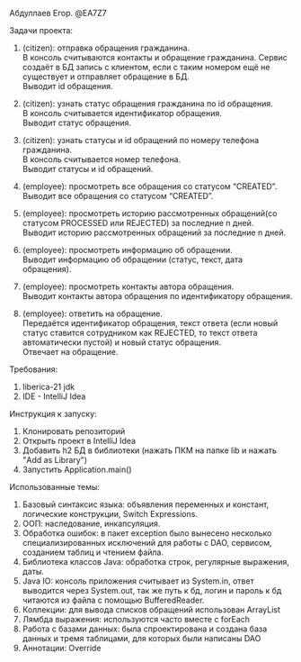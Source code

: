 Абдуллаев Егор. @EA7Z7

Задачи проекта:

1. (citizen): отправка обращения гражданина.\
В консоль считываются контакты и обращение гражданина. Сервис создаёт в БД запись с клиентом, если с таким номером ещё не существует и отправляет обращение в БД.\
Выводит id обращения.

2. (citizen): узнать статус обращения гражданина по id обращения.\
В консоль считывается идентификатор обращения.\
Выводит статус обращения.

3. (citizen): узнать статусы и id обращений по номеру телефона гражданина.\
В консоль считывается номер телефона.\
Выводит статусы и id обращений.

4. (employee): просмотреть все обращения со статусом “CREATED”.\
Выводит все обращения со статусом “CREATED”.

5. (employee): просмотреть историю рассмотренных обращений(со статусом PROCESSED или REJECTED) за последние n дней.\
Выводит историю рассмотренных обращений за последние n дней.

6. (employee): просмотреть информацию об обращении.\
Выводит информацию об обращении (статус, текст, дата обращения).

7. (employee): просмотреть контакты автора обращения.\
Выводит контакты автора обращения по идентификатору обращения.

8. (employee): ответить на обращение.\
Передаётся идентификатор обращения, текст ответа (если новый статус ставится сотрудником как REJECTED, то текст ответа автоматически пустой) и новый статус обращения.\
Отвечает на обращение.

Требования:

1. liberica-21 jdk
2. IDE - IntelliJ Idea

Инструкция к запуcку:

1. Клонировать репозиторий
2. Открыть проект в IntelliJ Idea
3. Добавить h2 БД в библиотеки (нажать ПКМ на папке lib и нажать "Add as Library")
4. Запустить Application.main()

Использованные темы:

1. Базовый синтаксис языка: объявления переменных и констант, логические конструкции, Switch Expressions.
2. ООП: наследование, инкапсуляция.
3. Обработка ошибок: в пакет exception было вынесено несколько специализированных исключений для работы с DAO, сервисом, созданием таблиц и чтением файла.
4. Библиотека классов Java: обработка строк, регулярные выражения, даты.
5. Java IO: консоль приложения считывает из System.in, ответ выводится через System.out, так же путь к бд, логин и пароль к бд читаются из файла с помощью BufferedReader.
6. Коллекции: для вывода списков обращений использован ArrayList
7. Лямбда выражения: используются часто вместе с forEach
8. Работа с базами данных: была спроектирована и создана база данных и тремя таблицами, для которых были написаны DAO
9. Аннотации: Override

